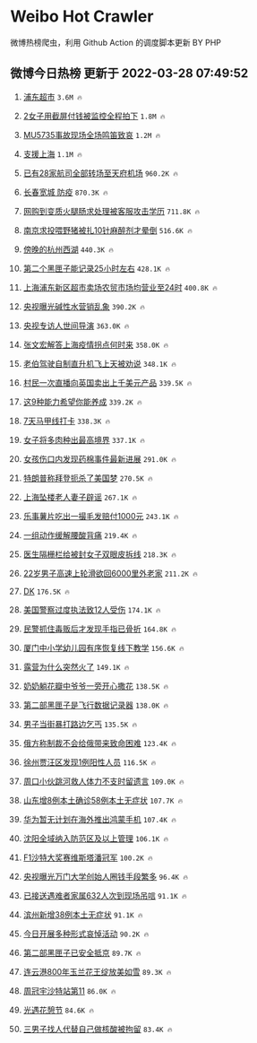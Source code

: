 # Weibo Hot Crawler 



微博热榜爬虫，利用 Github Action 的调度脚本更新 BY PHP 


## 微博今日热榜 更新于 2022-03-28 07:49:52 
1. [浦东超市](https://s.weibo.com/weibo?q=%E6%B5%A6%E4%B8%9C%E8%B6%85%E5%B8%82&Refer=top) `3.6M 🔥` 

1. [2女子用截屏付钱被监控全程拍下](https://s.weibo.com/weibo?q=%232%E5%A5%B3%E5%AD%90%E7%94%A8%E6%88%AA%E5%B1%8F%E4%BB%98%E9%92%B1%E8%A2%AB%E7%9B%91%E6%8E%A7%E5%85%A8%E7%A8%8B%E6%8B%8D%E4%B8%8B%23&Refer=top) `1.8M 🔥` 

1. [MU5735事故现场全场鸣笛致哀](https://s.weibo.com/weibo?q=%23MU5735%E4%BA%8B%E6%95%85%E7%8E%B0%E5%9C%BA%E5%85%A8%E5%9C%BA%E9%B8%A3%E7%AC%9B%E8%87%B4%E5%93%80%23&Refer=top) `1.2M 🔥` 

1. [支援上海](https://s.weibo.com/weibo?q=%23%E6%94%AF%E6%8F%B4%E4%B8%8A%E6%B5%B7%23&Refer=top) `1.1M 🔥` 

1. [已有28家航司全部转场至天府机场](https://s.weibo.com/weibo?q=%23%E5%B7%B2%E6%9C%8928%E5%AE%B6%E8%88%AA%E5%8F%B8%E5%85%A8%E9%83%A8%E8%BD%AC%E5%9C%BA%E8%87%B3%E5%A4%A9%E5%BA%9C%E6%9C%BA%E5%9C%BA%23&Refer=top) `960.2K 🔥` 

1. [长春宽城 防疫](https://s.weibo.com/weibo?q=%E9%95%BF%E6%98%A5%E5%AE%BD%E5%9F%8E%20%E9%98%B2%E7%96%AB&Refer=top) `870.3K 🔥` 

1. [网购到变质火腿肠求处理被客服攻击学历](https://s.weibo.com/weibo?q=%23%E7%BD%91%E8%B4%AD%E5%88%B0%E5%8F%98%E8%B4%A8%E7%81%AB%E8%85%BF%E8%82%A0%E6%B1%82%E5%A4%84%E7%90%86%E8%A2%AB%E5%AE%A2%E6%9C%8D%E6%94%BB%E5%87%BB%E5%AD%A6%E5%8E%86%23&Refer=top) `711.8K 🔥` 

1. [南京求投喂野猪被扎10针麻醉剂才晕倒](https://s.weibo.com/weibo?q=%23%E5%8D%97%E4%BA%AC%E6%B1%82%E6%8A%95%E5%96%82%E9%87%8E%E7%8C%AA%E8%A2%AB%E6%89%8E10%E9%92%88%E9%BA%BB%E9%86%89%E5%89%82%E6%89%8D%E6%99%95%E5%80%92%23&Refer=top) `516.6K 🔥` 

1. [傍晚的杭州西湖](https://s.weibo.com/weibo?q=%E5%82%8D%E6%99%9A%E7%9A%84%E6%9D%AD%E5%B7%9E%E8%A5%BF%E6%B9%96&Refer=top) `440.3K 🔥` 

1. [第二个黑匣子能记录25小时左右](https://s.weibo.com/weibo?q=%23%E7%AC%AC%E4%BA%8C%E4%B8%AA%E9%BB%91%E5%8C%A3%E5%AD%90%E8%83%BD%E8%AE%B0%E5%BD%9525%E5%B0%8F%E6%97%B6%E5%B7%A6%E5%8F%B3%23&Refer=top) `428.1K 🔥` 

1. [上海浦东新区超市卖场农贸市场均营业至24时](https://s.weibo.com/weibo?q=%E4%B8%8A%E6%B5%B7%E6%B5%A6%E4%B8%9C%E6%96%B0%E5%8C%BA%E8%B6%85%E5%B8%82%E5%8D%96%E5%9C%BA%E5%86%9C%E8%B4%B8%E5%B8%82%E5%9C%BA%E5%9D%87%E8%90%A5%E4%B8%9A%E8%87%B324%E6%97%B6&Refer=top) `400.8K 🔥` 

1. [央视曝光碱性水营销乱象](https://s.weibo.com/weibo?q=%23%E5%A4%AE%E8%A7%86%E6%9B%9D%E5%85%89%E7%A2%B1%E6%80%A7%E6%B0%B4%E8%90%A5%E9%94%80%E4%B9%B1%E8%B1%A1%23&Refer=top) `390.2K 🔥` 

1. [央视专访人世间导演](https://s.weibo.com/weibo?q=%23%E5%A4%AE%E8%A7%86%E4%B8%93%E8%AE%BF%E4%BA%BA%E4%B8%96%E9%97%B4%E5%AF%BC%E6%BC%94%23&Refer=top) `363.0K 🔥` 

1. [张文宏解答上海疫情拐点何时来](https://s.weibo.com/weibo?q=%23%E5%BC%A0%E6%96%87%E5%AE%8F%E8%A7%A3%E7%AD%94%E4%B8%8A%E6%B5%B7%E7%96%AB%E6%83%85%E6%8B%90%E7%82%B9%E4%BD%95%E6%97%B6%E6%9D%A5%23&Refer=top) `358.0K 🔥` 

1. [老伯驾驶自制直升机飞上天被劝说](https://s.weibo.com/weibo?q=%23%E8%80%81%E4%BC%AF%E9%A9%BE%E9%A9%B6%E8%87%AA%E5%88%B6%E7%9B%B4%E5%8D%87%E6%9C%BA%E9%A3%9E%E4%B8%8A%E5%A4%A9%E8%A2%AB%E5%8A%9D%E8%AF%B4%23&Refer=top) `348.1K 🔥` 

1. [村民一次直播向英国卖出上千美元产品](https://s.weibo.com/weibo?q=%23%E6%9D%91%E6%B0%91%E4%B8%80%E6%AC%A1%E7%9B%B4%E6%92%AD%E5%90%91%E8%8B%B1%E5%9B%BD%E5%8D%96%E5%87%BA%E4%B8%8A%E5%8D%83%E7%BE%8E%E5%85%83%E4%BA%A7%E5%93%81%23&Refer=top) `339.5K 🔥` 

1. [这9种能力希望你能养成](https://s.weibo.com/weibo?q=%23%E8%BF%999%E7%A7%8D%E8%83%BD%E5%8A%9B%E5%B8%8C%E6%9C%9B%E4%BD%A0%E8%83%BD%E5%85%BB%E6%88%90%23&Refer=top) `339.2K 🔥` 

1. [7天马甲线打卡](https://s.weibo.com/weibo?q=7%E5%A4%A9%E9%A9%AC%E7%94%B2%E7%BA%BF%E6%89%93%E5%8D%A1&Refer=top) `338.3K 🔥` 

1. [女子将多肉种出最高境界](https://s.weibo.com/weibo?q=%23%E5%A5%B3%E5%AD%90%E5%B0%86%E5%A4%9A%E8%82%89%E7%A7%8D%E5%87%BA%E6%9C%80%E9%AB%98%E5%A2%83%E7%95%8C%23&Refer=top) `337.1K 🔥` 

1. [女孩伤口内发现药棉事件最新进展](https://s.weibo.com/weibo?q=%23%E5%A5%B3%E5%AD%A9%E4%BC%A4%E5%8F%A3%E5%86%85%E5%8F%91%E7%8E%B0%E8%8D%AF%E6%A3%89%E4%BA%8B%E4%BB%B6%E6%9C%80%E6%96%B0%E8%BF%9B%E5%B1%95%23&Refer=top) `291.0K 🔥` 

1. [特朗普称拜登扼杀了美国梦](https://s.weibo.com/weibo?q=%23%E7%89%B9%E6%9C%97%E6%99%AE%E7%A7%B0%E6%8B%9C%E7%99%BB%E6%89%BC%E6%9D%80%E4%BA%86%E7%BE%8E%E5%9B%BD%E6%A2%A6%23&Refer=top) `270.5K 🔥` 

1. [上海坠楼老人妻子辟谣](https://s.weibo.com/weibo?q=%23%E4%B8%8A%E6%B5%B7%E5%9D%A0%E6%A5%BC%E8%80%81%E4%BA%BA%E5%A6%BB%E5%AD%90%E8%BE%9F%E8%B0%A3%23&Refer=top) `267.1K 🔥` 

1. [乐事薯片吃出一撮毛发赔付1000元](https://s.weibo.com/weibo?q=%23%E4%B9%90%E4%BA%8B%E8%96%AF%E7%89%87%E5%90%83%E5%87%BA%E4%B8%80%E6%92%AE%E6%AF%9B%E5%8F%91%E8%B5%94%E4%BB%981000%E5%85%83%23&Refer=top) `243.1K 🔥` 

1. [一组动作缓解腰酸背痛](https://s.weibo.com/weibo?q=%23%E4%B8%80%E7%BB%84%E5%8A%A8%E4%BD%9C%E7%BC%93%E8%A7%A3%E8%85%B0%E9%85%B8%E8%83%8C%E7%97%9B%23&Refer=top) `219.4K 🔥` 

1. [医生隔栅栏给被封女子双眼皮拆线](https://s.weibo.com/weibo?q=%23%E5%8C%BB%E7%94%9F%E9%9A%94%E6%A0%85%E6%A0%8F%E7%BB%99%E8%A2%AB%E5%B0%81%E5%A5%B3%E5%AD%90%E5%8F%8C%E7%9C%BC%E7%9A%AE%E6%8B%86%E7%BA%BF%23&Refer=top) `218.3K 🔥` 

1. [22岁男子高速上轮滑欲回6000里外老家](https://s.weibo.com/weibo?q=%2322%E5%B2%81%E7%94%B7%E5%AD%90%E9%AB%98%E9%80%9F%E4%B8%8A%E8%BD%AE%E6%BB%91%E6%AC%B2%E5%9B%9E6000%E9%87%8C%E5%A4%96%E8%80%81%E5%AE%B6%23&Refer=top) `211.2K 🔥` 

1. [DK](https://s.weibo.com/weibo?q=DK&Refer=top) `176.5K 🔥` 

1. [美国警察过度执法致12人受伤](https://s.weibo.com/weibo?q=%23%E7%BE%8E%E5%9B%BD%E8%AD%A6%E5%AF%9F%E8%BF%87%E5%BA%A6%E6%89%A7%E6%B3%95%E8%87%B412%E4%BA%BA%E5%8F%97%E4%BC%A4%23&Refer=top) `174.1K 🔥` 

1. [民警抓住毒贩后才发现手指已骨折](https://s.weibo.com/weibo?q=%23%E6%B0%91%E8%AD%A6%E6%8A%93%E4%BD%8F%E6%AF%92%E8%B4%A9%E5%90%8E%E6%89%8D%E5%8F%91%E7%8E%B0%E6%89%8B%E6%8C%87%E5%B7%B2%E9%AA%A8%E6%8A%98%23&Refer=top) `164.8K 🔥` 

1. [厦门中小学幼儿园有序恢复线下教学](https://s.weibo.com/weibo?q=%23%E5%8E%A6%E9%97%A8%E4%B8%AD%E5%B0%8F%E5%AD%A6%E5%B9%BC%E5%84%BF%E5%9B%AD%E6%9C%89%E5%BA%8F%E6%81%A2%E5%A4%8D%E7%BA%BF%E4%B8%8B%E6%95%99%E5%AD%A6%23&Refer=top) `156.6K 🔥` 

1. [露营为什么突然火了](https://s.weibo.com/weibo?q=%23%E9%9C%B2%E8%90%A5%E4%B8%BA%E4%BB%80%E4%B9%88%E7%AA%81%E7%84%B6%E7%81%AB%E4%BA%86%23&Refer=top) `149.1K 🔥` 

1. [奶奶躺花瓣中爷爷一旁开心撒花](https://s.weibo.com/weibo?q=%23%E5%A5%B6%E5%A5%B6%E8%BA%BA%E8%8A%B1%E7%93%A3%E4%B8%AD%E7%88%B7%E7%88%B7%E4%B8%80%E6%97%81%E5%BC%80%E5%BF%83%E6%92%92%E8%8A%B1%23&Refer=top) `138.5K 🔥` 

1. [第二部黑匣子是飞行数据记录器](https://s.weibo.com/weibo?q=%23%E7%AC%AC%E4%BA%8C%E9%83%A8%E9%BB%91%E5%8C%A3%E5%AD%90%E6%98%AF%E9%A3%9E%E8%A1%8C%E6%95%B0%E6%8D%AE%E8%AE%B0%E5%BD%95%E5%99%A8%23&Refer=top) `138.0K 🔥` 

1. [男子当街暴打路边乞丐](https://s.weibo.com/weibo?q=%23%E7%94%B7%E5%AD%90%E5%BD%93%E8%A1%97%E6%9A%B4%E6%89%93%E8%B7%AF%E8%BE%B9%E4%B9%9E%E4%B8%90%23&Refer=top) `135.5K 🔥` 

1. [俄方称制裁不会给俄带来致命困难](https://s.weibo.com/weibo?q=%23%E4%BF%84%E6%96%B9%E7%A7%B0%E5%88%B6%E8%A3%81%E4%B8%8D%E4%BC%9A%E7%BB%99%E4%BF%84%E5%B8%A6%E6%9D%A5%E8%87%B4%E5%91%BD%E5%9B%B0%E9%9A%BE%23&Refer=top) `123.4K 🔥` 

1. [徐州贾汪区发现1例阳性人员](https://s.weibo.com/weibo?q=%23%E5%BE%90%E5%B7%9E%E8%B4%BE%E6%B1%AA%E5%8C%BA%E5%8F%91%E7%8E%B01%E4%BE%8B%E9%98%B3%E6%80%A7%E4%BA%BA%E5%91%98%23&Refer=top) `116.5K 🔥` 

1. [周口小伙跳河救人体力不支时留遗言](https://s.weibo.com/weibo?q=%23%E5%91%A8%E5%8F%A3%E5%B0%8F%E4%BC%99%E8%B7%B3%E6%B2%B3%E6%95%91%E4%BA%BA%E4%BD%93%E5%8A%9B%E4%B8%8D%E6%94%AF%E6%97%B6%E7%95%99%E9%81%97%E8%A8%80%23&Refer=top) `109.0K 🔥` 

1. [山东增8例本土确诊58例本土无症状](https://s.weibo.com/weibo?q=%23%E5%B1%B1%E4%B8%9C%E5%A2%9E8%E4%BE%8B%E6%9C%AC%E5%9C%9F%E7%A1%AE%E8%AF%8A58%E4%BE%8B%E6%9C%AC%E5%9C%9F%E6%97%A0%E7%97%87%E7%8A%B6%23&Refer=top) `107.7K 🔥` 

1. [华为暂无计划在海外推出鸿蒙手机](https://s.weibo.com/weibo?q=%23%E5%8D%8E%E4%B8%BA%E6%9A%82%E6%97%A0%E8%AE%A1%E5%88%92%E5%9C%A8%E6%B5%B7%E5%A4%96%E6%8E%A8%E5%87%BA%E9%B8%BF%E8%92%99%E6%89%8B%E6%9C%BA%23&Refer=top) `107.4K 🔥` 

1. [沈阳全域纳入防范区及以上管理](https://s.weibo.com/weibo?q=%23%E6%B2%88%E9%98%B3%E5%85%A8%E5%9F%9F%E7%BA%B3%E5%85%A5%E9%98%B2%E8%8C%83%E5%8C%BA%E5%8F%8A%E4%BB%A5%E4%B8%8A%E7%AE%A1%E7%90%86%23&Refer=top) `106.1K 🔥` 

1. [F1沙特大奖赛维斯塔潘冠军](https://s.weibo.com/weibo?q=%23F1%E6%B2%99%E7%89%B9%E5%A4%A7%E5%A5%96%E8%B5%9B%E7%BB%B4%E6%96%AF%E5%A1%94%E6%BD%98%E5%86%A0%E5%86%9B%23&Refer=top) `100.2K 🔥` 

1. [央视曝光万门大学创始人圈钱手段繁多](https://s.weibo.com/weibo?q=%23%E5%A4%AE%E8%A7%86%E6%9B%9D%E5%85%89%E4%B8%87%E9%97%A8%E5%A4%A7%E5%AD%A6%E5%88%9B%E5%A7%8B%E4%BA%BA%E5%9C%88%E9%92%B1%E6%89%8B%E6%AE%B5%E7%B9%81%E5%A4%9A%23&Refer=top) `96.4K 🔥` 

1. [已接送遇难者家属632人次到现场吊唁](https://s.weibo.com/weibo?q=%23%E5%B7%B2%E6%8E%A5%E9%80%81%E9%81%87%E9%9A%BE%E8%80%85%E5%AE%B6%E5%B1%9E632%E4%BA%BA%E6%AC%A1%E5%88%B0%E7%8E%B0%E5%9C%BA%E5%90%8A%E5%94%81%23&Refer=top) `91.1K 🔥` 

1. [滨州新增38例本土无症状](https://s.weibo.com/weibo?q=%23%E6%BB%A8%E5%B7%9E%E6%96%B0%E5%A2%9E38%E4%BE%8B%E6%9C%AC%E5%9C%9F%E6%97%A0%E7%97%87%E7%8A%B6%23&Refer=top) `91.1K 🔥` 

1. [今日开展多种形式哀悼活动](https://s.weibo.com/weibo?q=%23%E4%BB%8A%E6%97%A5%E5%BC%80%E5%B1%95%E5%A4%9A%E7%A7%8D%E5%BD%A2%E5%BC%8F%E5%93%80%E6%82%BC%E6%B4%BB%E5%8A%A8%23&Refer=top) `90.2K 🔥` 

1. [第二部黑匣子已安全抵京](https://s.weibo.com/weibo?q=%23%E7%AC%AC%E4%BA%8C%E9%83%A8%E9%BB%91%E5%8C%A3%E5%AD%90%E5%B7%B2%E5%AE%89%E5%85%A8%E6%8A%B5%E4%BA%AC%23&Refer=top) `89.7K 🔥` 

1. [连云港800年玉兰花王绽放美如雪](https://s.weibo.com/weibo?q=%23%E8%BF%9E%E4%BA%91%E6%B8%AF800%E5%B9%B4%E7%8E%89%E5%85%B0%E8%8A%B1%E7%8E%8B%E7%BB%BD%E6%94%BE%E7%BE%8E%E5%A6%82%E9%9B%AA%23&Refer=top) `89.3K 🔥` 

1. [周冠宇沙特站第11](https://s.weibo.com/weibo?q=%23%E5%91%A8%E5%86%A0%E5%AE%87%E6%B2%99%E7%89%B9%E7%AB%99%E7%AC%AC11%23&Refer=top) `86.0K 🔥` 

1. [光遇花憩节](https://s.weibo.com/weibo?q=%23%E5%85%89%E9%81%87%E8%8A%B1%E6%86%A9%E8%8A%82%23&Refer=top) `84.6K 🔥` 

1. [三男子找人代替自己做核酸被拘留](https://s.weibo.com/weibo?q=%23%E4%B8%89%E7%94%B7%E5%AD%90%E6%89%BE%E4%BA%BA%E4%BB%A3%E6%9B%BF%E8%87%AA%E5%B7%B1%E5%81%9A%E6%A0%B8%E9%85%B8%E8%A2%AB%E6%8B%98%E7%95%99%23&Refer=top) `83.4K 🔥` 


